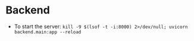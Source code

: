 # Backend 

* To start the server: `kill -9 $(lsof -t -i:8000) 2>/dev/null; uvicorn backend.main:app --reload`
